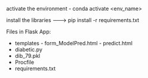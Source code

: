 activate the environment - conda activate <env_name>

install the libraries  ---> pip install -r requirements.txt

Files in Flask App:
  - templates
        - form_ModelPred.html
        - predict.html
  - diabetic.py
  - dib_79.pkl 
  - Procfile
  - requirements.txt
